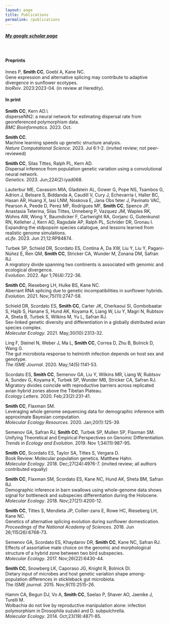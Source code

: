 ```yaml
---
layout: page
title: Publications
permalink: /publications
---
```


##### [My google scholar page](https://scholar.google.com/citations?user=ZHHGVn8AAAAJ&hl=en)
&nbsp;
&nbsp;


#### Preprints
Innes P, **Smith CC**, Goebl A, Kane NC.\
Gene expression and alternative splicing may contribute to adaptive divergence in sunflower ecotypes.\
*bioRxiv*. 2023:2023-04. (in review at Heredity).

#### In print
**Smith CC**, Kern AD.\       
disperseNN2: a neural network for estimating dispersal rate from georeferenced polymorphism data.\
*BMC Bioinformatics*. 2023. Oct.

**Smith CC**.\
Machine learning speeds up genetic structure analysis.\
*Nature Computational Science*. 2023. Jul 6:1-2. (invited review; not peer-reviewed)

**Smith CC**, Silas Tittes, Ralph PL, Kern AD.\
Dispersal inference from population genetic variation using a convolutional neural network.\
*Genetics*. 2023. Jun;224(2):iyad068.

Lauterbur ME, Cavassim MIA, Gladstein AL, Gower G, Pope NS, Tsambos G, Adrion J, Belsare S, Biddanda A, Caudill V, Cury J, Echevarria I, Haller BC, Hasan AR, Huang X, Iasi LNM, Noskova E, Jana Obs ̆teter J, Pavinato VAC, Pearson A, Peede D, Perez MF, Rodrigues MF, **Smith CC**, Spence JP, Anastasia Teterina, Silas Tittes, Unneberg P, Vazquez JM, Waples RK, Wohns AW, Wong Y, Baumdicker F, Cartwright RA, Gorjanc G, Gutenkunst RN, Kelleher J, Kern AD, Ragsdale AP, Ralph PL, Schrider DR, Gronau I.\
Expanding the stdpopsim species catalogue, and lessons learned from realistic genome simulations.\
*eLife*. 2023. Jun 21;12:RP84874.

Turbek SP, Schield DR, Scordato ES, Contina A, Da XW, Liu Y, Liu Y, Pagani-Núñez E, Ren QM, **Smith CC**, Stricker CA, Wunder M, Zonana DM, Safran RJ.\
A migratory divide spanning two continents is associated with genomic and ecological divergence.\
*Evolution*. 2022. Apr 1;76(4):722-36.

**Smith CC**, Rieseberg LH, Hulke BS, Kane NC.\
Aberrant RNA splicing due to genetic incompatibilities in sunflower hybrids.\
*Evolution*. 2021. Nov;75(11):2747-58.

Schield DR, Scordato ES, **Smith CC**, Carter JK, Cherkaoui SI, Gombobaatar S, Hajib S, Hanane S, Hund AK, Koyama K, Liang W, Liu Y, Magri N, Rubtsov A, Sheta B, Turbek S, Wilkins M, Yu L, Safran RJ.\
Sex-linked genetic diversity and differentiation in a globally distributed avian species complex.\
*Molecular Ecology*. 2021. May;30(10):2313-32.

Ling F, Steinel N, Weber J, Ma L, **Smith CC**, Correa D, Zhu B, Bolnick D, Wang G.\
The gut microbiota response to helminth infection depends on host sex and genotype.\
*The ISME Journal*. 2020. May;14(5):1141-53.

Scordato ES, **Smith CC**, Semenov GA, Liu Y, Wilkins MR, Liang W, Rubtsov A, Sundev G, Koyama K, Turbek SP, Wunder MB, Stricker CA, Safran RJ.\
Migratory divides coincide with reproductive barriers across replicated avian hybrid zones above the Tibetan Plateau.\
*Ecology Letters*. 2020. Feb;23(2):231-41.

**Smith CC**, Flaxman SM.\
Leveraging whole genome sequencing data for demographic inference with approximate Bayesian computation.\
*Molecular Ecology Resources*. 2020. Jan;20(1):125-39.

Semenov GA, Safran RJ, **Smith CC**, Turbek SP, Mullen SP, Flaxman SM.\
Unifying Theoretical and Empirical Perspectives on Genomic Differentiation.\
*Trends in Ecology and Evolution*. 2019. Nov 1;34(11):987-95.

**Smith CC**, Scordato ES, Taylor SA, Tittes S, Vergara D.\
Book Review: Molecular population genetics. Matthew Hahn.\
*Molecular Ecology*. 2018. Dec;27(24):4976-7. (invited review; all authors contributed equally)

**Smith CC**, Flaxman SM, Scordato ES, Kane NC, Hund AK, Sheta BM, Safran RJ.\
Demographic inference in barn swallows using whole-genome data shows signal for bottleneck and subspecies differentiation during the Holocene.\
*Molecular Ecology*. 2018. Nov;27(21):4200-12.

**Smith CC**, Tittes S, Mendieta JP, Collier-zans E, Rowe HC, Rieseberg LH, Kane NC.\
Genetics of alternative splicing evolution during sunflower domestication.\
*Proceedings of the National Academy of Sciences*. 2018. Jun 26;115(26):6768-73.

Semenov GA, Scordato ES, Khaydarov DR, **Smith CC**, Kane NC, Safran RJ.\
Effects of assortative mate choice on the genomic and morphological structure of a hybrid zone between two bird subspecies.\
*Molecular Ecology*. 2017. Nov;26(22):6430-44.

**Smith CC**, Snowberg LK, Caporaso JG, Knight R, Bolnick DI.\
Dietary input of microbes and host genetic variation shape among-population differences in stickleback gut microbiota.\
*The ISME journal*. 2015. Nov;9(11):2515-26.

Hamm CA, Begun DJ, Vo A, **Smith CC**, Saelao P, Shaver AO, Jaenike J, Turelli M.\
Wolbachia do not live by reproductive manipulation alone: infection polymorphism in Drosophila suzukii and D. subpulchrella.\
*Molecular Ecology*. 2014. Oct;23(19):4871-85.
